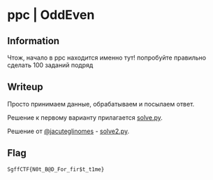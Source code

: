 # ppc | OddEven

## Information

Чтож, начало в ppc находится именно тут! попробуйте правильно сделать 100 заданий подряд

## Writeup

Просто принимаем данные, обрабатываем и посылаем ответ.

Решение к первому варианту прилагается [solve.py](solve.py).

Решение от [@jacuteglinomes](https://t.me/jacuteglinomes) - [solve2.py](solve2.py).

## Flag

`SgffCTF{N0t_B@D_For_fir$t_t1me}`
